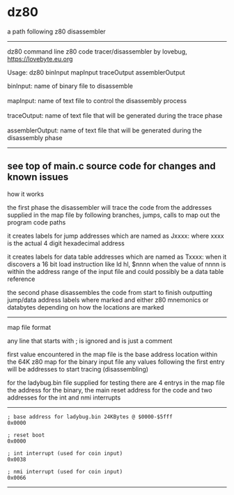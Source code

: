 # dz80
 a path following z80 disassembler
 
 ----------------------------------------------------------------------------------------------------------------------------

dz80 command line z80 code tracer/disassembler by lovebug, https://lovebyte.eu.org

Usage: dz80 binInput mapInput traceOutput assemblerOutput

binInput:        name of binary file to disassemble\
\
mapInput:        name of text file to control the disassembly process\
\
traceOutput:     name of text file that will be generated during the trace phase\
\
assemblerOutput: name of text file that will be generated during the disassembly phase


----------------------------------------------------------------------------------------------------------------------------
see top of main.c source code for changes and known issues
----------------------------------------------------------------------------------------------------------------------------

how it works

the first phase the disassembler will trace the code from the addresses supplied in the map file by following branches,
jumps, calls to map out the program code paths

it creates labels for jump addresses which are named as Jxxxx: where xxxx is the actual 4 digit hexadecimal address

it creates labels for data table addresses which are named as Txxxx: when it discovers a 16 bit load instruction like ld hl, $nnnn
when the value of nnnn is within the address range of the input file and could possibly be a data table reference

the second phase disassembles the code from start to finish outputting jump/data address labels where marked and
either z80 mnemonics or databytes depending on how the locations are marked

----------------------------------------------------------------------------------------------------------------------------

map file format

any line that starts with ; is ignored and is just a comment

first value encountered in the map file is the base address location within the 64K z80 map for the binary input file
any values following the first entry will be addresses to start tracing (disassembling)

for the ladybug.bin file supplied for testing there are 4 entrys in the map file
the address for the binary, the main reset address for the code and two addresses for the int and nmi interrupts

----------------------------------------------------------------------------------------------------------------------------

```
; base address for ladybug.bin 24KBytes @ $0000-$5fff
0x0000

; reset boot
0x0000

; int interrupt (used for coin input)
0x0038

; nmi interrupt (used for coin input)
0x0066
```

----------------------------------------------------------------------------------------------------------------------------
